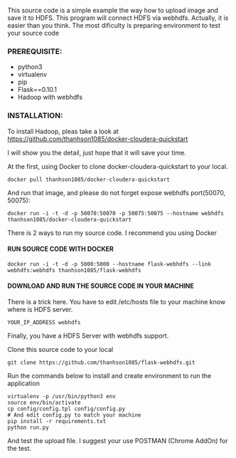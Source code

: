 This source code is a simple example the way how to upload image and save it to HDFS. This program will connect HDFS via webhdfs.
Actually, it is easier than you think. The most dificulty is preparing environment to test your source code

### PREREQUISITE:
- python3
- virtualenv
- pip
- Flask==0.10.1
- Hadoop with webhdfs

### INSTALLATION:
To install Hadoop, pleas take a look at https://github.com/thanhson1085/docker-cloudera-quickstart

I will show you the detail, just hope that it will save your time.

At the first, using Docker to clone docker-cloudera-quickstart to your local.
``` 
docker pull thanhson1085/docker-cloudera-quickstart
```

And run that image, and please do not forget expose webhdfs port(50070, 50075):
```
docker run -i -t -d -p 50070:50070 -p 50075:50075 --hostname webhdfs thanhson1085/docker-cloudera-quickstart
```

There is 2 ways to run my source code. I recommend you using Docker
#### RUN SOURCE CODE WITH DOCKER
```
docker run -i -t -d -p 5000:5000 --hostname flask-webhdfs --link webhdfs:webhdfs thanhson1085/flask-webhdfs
```

#### DOWNLOAD AND RUN THE SOURCE CODE IN YOUR MACHINE

There is a trick here. You have to edit /etc/hosts file to your machine know where is HDFS server.
```
YOUR_IP_ADDRESS webhdfs
```

Finally, you have a HDFS Server with webhdfs support.

Clone this source code to your local
```
git clone https://github.com/thanhson1085/flask-webhdfs.git
```
Run the commands below to install and create environment to run the application
```
virtualenv -p /usr/bin/python3 env
source env/bin/activate
cp config/config.tpl config/config.py
# And edit config.py to match your machine
pip install -r requirements.txt  
python run.py  
```

And test the upload file. I suggest your use POSTMAN (Chrome AddOn) for the test.
